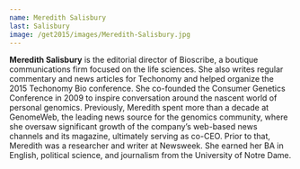 ```yaml
---
name: Meredith Salisbury
last: Salisbury
image: /get2015/images/Meredith-Salisbury.jpg
---
```


**Meredith Salisbury** is the editorial director of Bioscribe, a boutique communications firm focused on the life sciences. She also writes regular commentary and news articles for Techonomy and helped organize the 2015 Techonomy Bio conference. She co-founded the Consumer Genetics Conference in 2009 to inspire conversation around the nascent world of personal genomics. Previously, Meredith spent more than a decade at GenomeWeb, the leading news source for the genomics community, where she oversaw significant growth of the company’s web-based news channels and its magazine, ultimately serving as co-CEO. Prior to that, Meredith was a researcher and writer at Newsweek. She earned her BA in English, political science, and journalism from the University of Notre Dame.
